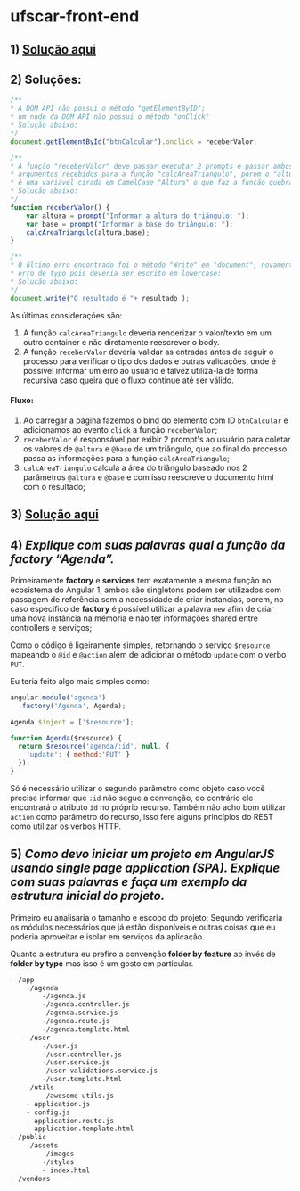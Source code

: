 # ufscar-front-end

## 1) [Solução aqui](01)

## 2) Soluções:
```javascript
/**
* A DOM API não possui o método "getElementByID";
* um node da DOM API não possui o método "onClick"
* Solução abaixo:
*/
document.getElementById("btnCalcular").onclick = receberValor;
```

```javascript
/**
* A função "receberValor" deve passar executar 2 prompts e passar ambos os 
* argumentos recebidos para a função "calcAreaTriangulo", porem o "altura"
* é uma variável cirada em CamelCase "Altura" o que faz a função quebrar;
* Solução abaixo:
*/
function receberValor() {
    var altura = prompt("Informar a altura do triângulo: ");
    var base = prompt("Informar a base do triângulo: ");
    calcAreaTriangulo(altura,base);
}
```

```javascript
/**
* O último erro encontrado foi o método "Write" em "document", novamente foi um
* erro de typo pois deveria ser escrito em lowercase:
* Solução abaixo:
*/
document.write("O resultado é "+ resultado );
```

As últimas considerações são:

1. A função `calcAreaTriangulo` deveria renderizar o valor/texto em um outro container e não diretamente reescrever o body.
2. A função `receberValor` deveria validar as entradas antes de seguir o processo para verificar o tipo dos dados e outras validações, onde é possível informar um erro ao usuário e talvez utiliza-la de forma recursiva caso queira que o fluxo continue até ser válido.

#### Fluxo:

1. Ao carregar a página fazemos o bind do elemento com ID `btnCalcular` e adicionamos ao evento `click` a função `receberValor`;
2. `receberValor` é responsável por exibir 2 prompt's ao usuário para coletar os valores de `@altura` e `@base` de um triângulo, que ao final do processo passa as informações para a função `calcAreaTriangulo`;
3. `calcAreaTriangulo` calcula a área do triângulo baseado nos 2 parâmetros `@altura` e `@base` e com isso reescreve o documento html com o resultado;

## 3) [Solução aqui](03)

## 4) ***Explique com suas palavras qual a função da factory “Agenda”.***

Primeiramente **factory** e **services** tem exatamente a mesma função no ecosistema do Angular 1, ambos são singletons podem ser utilizados com passagem de referência sem a necessidade de criar instancias, porem, no caso especifico de **factory** é possível utilizar a palavra `new` afim de criar uma nova instância na mémoria e não ter informações shared entre controllers e serviços;

Como o código é ligeiramente simples, retornando o serviço `$resource`  mapeando o `@id` e `@action` além de adicionar o método `update` com o verbo `PUT`.

Eu teria feito algo mais simples como:
```javascript
angular.module('agenda')
  .factory('Agenda', Agenda);

Agenda.$inject = ['$resource'];

function Agenda($resource) {
  return $resource('agenda/:id', null, {
    'update': { method:'PUT' }
  });
}
```

Só é necessário utilizar o segundo parâmetro como objeto caso você precise informar que `:id` não segue a convenção, do contrário ele encontrará o atributo `id` no próprio recurso. Também não acho bom utilizar `action` como parâmetro do recurso, isso fere alguns princípios do REST como utilizar os verbos HTTP.

## 5) ***Como devo iniciar um projeto em AngularJS usando single page application (SPA). Explique com suas palavras e faça um exemplo da estrutura inicial do projeto.***

Primeiro eu analisaria o tamanho e escopo do projeto; Segundo verificaria os módulos necessários que já estão disponíveis e outras coisas que eu poderia aproveitar e isolar em serviços da aplicação.

Quanto a estrutura eu prefiro a convenção **folder by feature** ao invés de **folder by type** mas isso é um gosto em particular.

```bash
- /app
    -/agenda
        -/agenda.js
        -/agenda.controller.js
        -/agenda.service.js
        -/agenda.route.js
        -/agenda.template.html
    -/user
        -/user.js
        -/user.controller.js
        -/user.service.js
        -/user-validations.service.js
        -/user.template.html
    -/utils
        -/awesome-utils.js
    - application.js
    - config.js
    - application.route.js
    - application.template.html
- /public
    -/assets
        -/images
        -/styles
        - index.html
- /vendors
```

